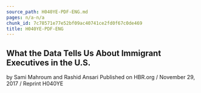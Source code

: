 ```yaml
---
source_path: H040YE-PDF-ENG.md
pages: n/a-n/a
chunk_id: 7c78571e77e52bf09ac40741ce2fd0f67c0de469
title: H040YE-PDF-ENG
---
```

## What the Data Tells Us About Immigrant Executives in the U.S.

by Sami Mahroum and Rashid Ansari Published on HBR.org / November 29, 2017 / Reprint H040YE
